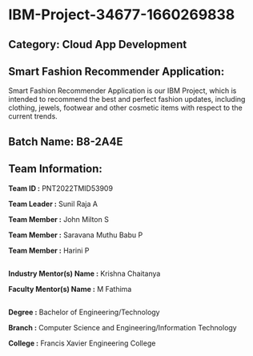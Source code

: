 # IBM-Project-34677-1660269838
## Category: Cloud App Development
## Smart Fashion Recommender Application:

Smart Fashion Recommender Application is our IBM Project, which is intended to recommend the best and perfect fashion updates, including clothing, jewels, footwear and other cosmetic items with respect to the current trends.
##

## Batch Name: B8-2A4E

## Team Information:

**Team ID :** PNT2022TMID53909

**Team Leader :** Sunil Raja A

**Team Member :** John Milton S

**Team Member :** Saravana Muthu Babu P

**Team Member :** Harini P

##

**Industry Mentor(s) Name :** Krishna Chaitanya

**Faculty Mentor(s) Name :** M Fathima

##

**Degree :** Bachelor of Engineering/Technology

**Branch :** Computer Science and Engineering/Information Technology

**College :** Francis Xavier Engineering College
